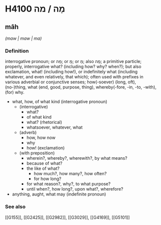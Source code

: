 # H4100 מָה / מה

## mâh

_(maw | maw | ma)_

### Definition

interrogative pronoun; or מַה; or מָ; or מַ; also מֶה; a primitive particle; properly, interrogative what? (including how? why? when?); but also exclamation, what! (including how!), or indefinitely what (including whatever, and even relatively, that which); often used with prefixes in various adverbial or conjunctive senses; how(-soever) (long, oft), (no-)thing, what (end, good, purpose, thing), whereby(-fore, -in, -to, -with), (for) why.

- what, how, of what kind (interrogative pronoun)
    - (interrogative)
        - what?
        - of what kind
        - what? (rhetorical)
        - whatsoever, whatever, what
    - (adverb)
        - how, how now
        - why
        - how! (exclamation)
    - (with preposition)
        - wherein?, whereby?, wherewith?, by what means?
        - because of what?
        - the like of what?
            - how much?, how many?, how often?
            - for how long?
        - for what reason?, why?, to what purpose?
        - until when?, how long?, upon what?, wherefore?
- anything, aught, what may (indefinite pronoun)
### See also

[[G155]], [[G2425]], [[G2982]], [[G3029]], [[G4169]], [[G5101]]

